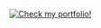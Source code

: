 [![Check my portfolio!](https://github.com/lisandroct/lisandroct/blob/master/readme.gif "Check my portfolio!")](https://lisandroct.com)
